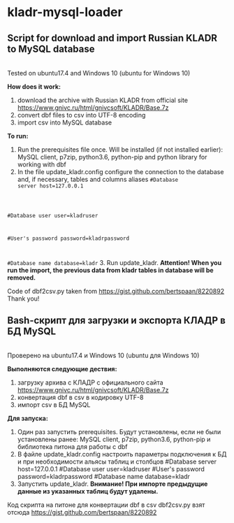 # kladr-mysql-loader

<b><h2>Script for download and import Russian KLADR to MySQL database</h2></b><br>
Tested on ubuntu17.4 and Windows 10 (ubuntu for Windows 10)

<b>How does it work:</b> <br>
1) download the archive with Russian KLADR from official site https://www.gnivc.ru/html/gnivcsoft/KLADR/Base.7z
2) convert dbf files to csv into UTF-8 encoding
3) import csv into MySQL database

<b>To run: </b><br>
1. Run the prerequisites file once. Will be installed (if not installed earlier): MySQL client, p7zip, python3.6, python-pip and python library for working with dbf
2. In the file update_kladr.config configure the connection to the database and, if necessary, tables and columns aliases
  <code>#Database server
  host=127.0.0.1
  
  #Database user
  user=kladruser
  
  #User's password
  password=kladrpassword
  
  #Database name
  database=kladr</code>
3. Run update_kladr. <b>Attention! When you run the import, the previous data from kladr tables in database will be removed. </b><br>

Code of dbf2csv.py taken from https://gist.github.com/bertspaan/8220892
Thank you!

<b><h2>Bash-скрипт для загрузки и экспорта КЛАДР в БД MySQL</h2></b><br>
Проверено на ubuntu17.4 и Windows 10 (ubuntu для Windows 10)

<b>Выполняются следующие дествия:</b><br>
1) загрузку архива с КЛАДР с официального сайта https://www.gnivc.ru/html/gnivcsoft/KLADR/Base.7z
2) конвертация dbf в csv в кодировку UTF-8
3) импорт csv в БД MySQL

<b>Для запуска:</b><br>
1. Один раз запустить prerequisites. Будут установлены, если не были установлены ранее: MySQL client, p7zip, python3.6, python-pip и библиотека питона для работы с dbf
2. В файле update_kladr.config настроить параметры подключения к БД и при необходимости альясы таблиц и столбцов
  #Database server
  host=127.0.0.1
  #Database user
  user=kladruser
  #User's password
  password=kladrpassword
  #Database name
  database=kladr
3. Запустить update_kladr. <b>Внимание! При импорте предыдущие данные из указанных таблиц будут удалены.</b><br>

Код скрипта на питоне для конвертации dbf в csv dbf2csv.py взят отсюда https://gist.github.com/bertspaan/8220892

